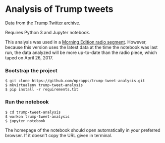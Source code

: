 # Analysis of Trump tweets

Data from the [Trump Twitter archive](http://www.trumptwitterarchive.com/).

Requires Python 3 and Jupyter notebook.

This analysis was used in a [Morning Edition radio segment](http://www.npr.org/2017/04/27/525833198/analyzing-trumps-patterns-of-tweeting). However, because this version uses the latest data at the time the notebook was last run, the data analyzed will be more up-to-date than the radio piece, which taped on April 26, 2017.

### Bootstrap the project
```
$ git clone https://github.com/nprapps/trump-tweet-analysis.git
$ mkvirtualenv trump-tweet-analysis
$ pip install -r requirements.txt
```

### Run the notebook
```
$ cd trump-tweet-analysis
$ workon trump-tweet-analysis
$ jupyter notebook
```

The homepage of the notebook should open automatically in your preferred browser. If it doesn't copy the URL given in terminal.
